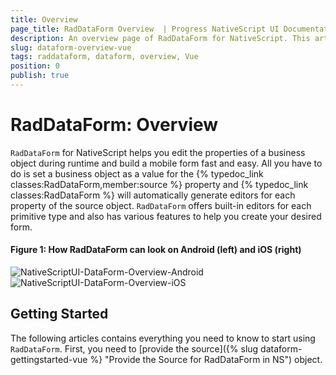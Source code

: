 ```yaml
---
title: Overview
page_title: RadDataForm Overview  | Progress NativeScript UI Documentation
description: An overview page of RadDataForm for NativeScript. This article explains the most important things you need to know before using RadDataForm.
slug: dataform-overview-vue
tags: raddataform, dataform, overview, Vue
position: 0
publish: true
---
```


# RadDataForm: Overview

`RadDataForm` for NativeScript helps you edit the properties of a business object during runtime and build a mobile form fast and easy. All you have to do is set a business object as a value for the {% typedoc_link classes:RadDataForm,member:source %} property and {% typedoc_link classes:RadDataForm %} will automatically generate editors for each property of the source object. `RadDataForm` offers built-in editors for each primitive type and also has various features to help you create your desired form.

#### Figure 1: How RadDataForm can look on Android (left) and iOS (right)

![NativeScriptUI-DataForm-Overview-Android](/controls/NativeScript/DataForm/images/dataform-overview-android.png "Overview of DataForm in Android") ![NativeScriptUI-DataForm-Overview-iOS](/controls/NativeScript/DataForm/images/dataform-overview-ios.png "Overview of DataForm in iOS")

## Getting Started

The following articles contains everything you need to know to start using `RadDataForm`. First, you need to [provide the source]({% slug dataform-gettingstarted-vue %} "Provide the Source for RadDataForm in NS") object.
